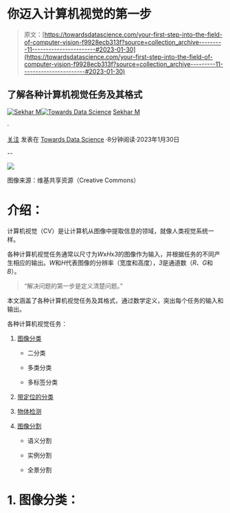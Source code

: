 # 你迈入计算机视觉的第一步

> 原文：[https://towardsdatascience.com/your-first-step-into-the-field-of-computer-vision-f9928ecb313f?source=collection_archive---------11-----------------------#2023-01-30](https://towardsdatascience.com/your-first-step-into-the-field-of-computer-vision-f9928ecb313f?source=collection_archive---------11-----------------------#2023-01-30)

## 了解各种计算机视觉任务及其格式

[](https://sekharm.medium.com/?source=post_page-----f9928ecb313f--------------------------------)[![Sekhar M](../Images/7d3b78f65e579c27d68571d07fee8fa3.png)](https://sekharm.medium.com/?source=post_page-----f9928ecb313f--------------------------------)[](https://towardsdatascience.com/?source=post_page-----f9928ecb313f--------------------------------)[![Towards Data Science](../Images/a6ff2676ffcc0c7aad8aaf1d79379785.png)](https://towardsdatascience.com/?source=post_page-----f9928ecb313f--------------------------------) [Sekhar M](https://sekharm.medium.com/?source=post_page-----f9928ecb313f--------------------------------)

·

[关注](https://medium.com/m/signin?actionUrl=https%3A%2F%2Fmedium.com%2F_%2Fsubscribe%2Fuser%2F549f236a126b&operation=register&redirect=https%3A%2F%2Ftowardsdatascience.com%2Fyour-first-step-into-the-field-of-computer-vision-f9928ecb313f&user=Sekhar+M&userId=549f236a126b&source=post_page-549f236a126b----f9928ecb313f---------------------post_header-----------) 发表在 [Towards Data Science](https://towardsdatascience.com/?source=post_page-----f9928ecb313f--------------------------------) ·8分钟阅读·2023年1月30日[](https://medium.com/m/signin?actionUrl=https%3A%2F%2Fmedium.com%2F_%2Fvote%2Ftowards-data-science%2Ff9928ecb313f&operation=register&redirect=https%3A%2F%2Ftowardsdatascience.com%2Fyour-first-step-into-the-field-of-computer-vision-f9928ecb313f&user=Sekhar+M&userId=549f236a126b&source=-----f9928ecb313f---------------------clap_footer-----------)

--

[](https://medium.com/m/signin?actionUrl=https%3A%2F%2Fmedium.com%2F_%2Fbookmark%2Fp%2Ff9928ecb313f&operation=register&redirect=https%3A%2F%2Ftowardsdatascience.com%2Fyour-first-step-into-the-field-of-computer-vision-f9928ecb313f&source=-----f9928ecb313f---------------------bookmark_footer-----------)![](../Images/65fda783746f38982c08d7e8a84b8b0e.png)

图像来源：维基共享资源（Creative Commons）

# 介绍：

计算机视觉（CV）是让计算机从图像中提取信息的领域，就像人类视觉系统一样。

各种计算机视觉任务通常以尺寸为*W*x*H*x*3*的图像作为输入，并根据任务的不同产生相应的输出。*W*和*H*代表图像的分辨率（宽度和高度），*3*是通道数（*R*、*G*和*B*）。

> “解决问题的第一步是定义清楚问题。”

本文涵盖了各种计算机视觉任务及其格式，通过数学定义，突出每个任务的输入和输出。

各种计算机视觉任务：

1.  [图像分类](#be14)

    - 二分类

    - 多类分类

    - 多标签分类

1.  [带定位的分类](#3ea9)

1.  [物体检测](#f87c)

1.  [图像分割](#a794)

    - 语义分割

    - 实例分割

    - 全景分割

# 1\. 图像分类：
